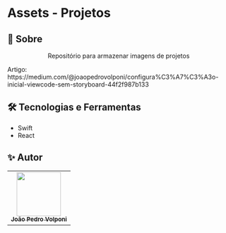 # Assets - Projetos

## 📒 Sobre
<p align="center">Repositório para armazenar imagens de projetos</p>
<p >Artigo: https://medium.com/@joaopedrovolponi/configura%C3%A7%C3%A3o-inicial-viewcode-sem-storyboard-44f2f987b133</p>

## 🛠️ Tecnologias e Ferramentas
- Swift
- React

## ✨ Autor
<!-- ALL-CONTRIBUTORS-LIST:START - Do not remove or modify this section -->
<!-- prettier-ignore-start -->
<!-- markdownlint-disable -->
<table>
  <tr>
    <td align="center">
      <a href="https://github.com/JoaoPedroVolponi">
        <img src="https://avatars.githubusercontent.com/u/98360987?v=4" width="100px;" alt=""/>
        <br />
        <sub>
          <b>João Pedro Volponi</b>
        </sub>
      </a>
      <br />
    </td>
  </tr>
</table>

<!-- markdownlint-enable -->
<!-- prettier-ignore-end -->
<!-- ALL-CONTRIBUTORS-LIST:END -->
